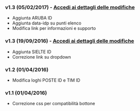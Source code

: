 ### v1.3 (05/02/2017) - [Accedi ai dettagli delle modifiche](DETAILS-REL1.3.md)
- Aggiunta ARUBA ID
- Aggiunta data-idp su punti elenco
- Modifica link per informazioni e supporto

### v1.3 (19/09/2016) - [Accedi ai dettagli delle modifiche](DETAILS-REL1.2.md)
- Aggiunta SIELTE ID
- Correzione link su dropdown

### v1.2 (01/04/2016)
- Modifica loghi POSTE ID e TIM ID

### v1.1 (01/04/2016)
- Correzione css per compatibilità bottone
